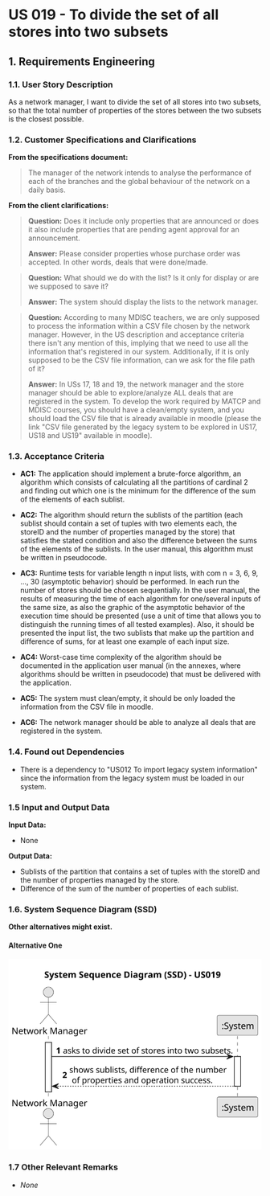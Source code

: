 # US 019 - To divide the set of all stores into two subsets

## 1. Requirements Engineering

### 1.1. User Story Description

As a network manager, I want to divide the set of all stores into two subsets,
so that the total number of properties of the stores between the two subsets is
the closest possible.

### 1.2. Customer Specifications and Clarifications

**From the specifications document:**

> The manager of the network intends to analyse the performance of each of the branches and the
> global behaviour of the network on a daily basis.

**From the client clarifications:**

> **Question:** Does it include only properties that are announced or does it also include properties that are pending
> agent approval for an announcement.
>
> **Answer:** Please consider properties whose purchase order was accepted. In other words, deals that were done/made.

> **Question:** What should we do with the list? Is it only for display or are we supposed to save it?
>
> **Answer:** The system should display the lists to the network manager.

> **Question:** According to many MDISC teachers, we are only supposed to process the information within a CSV file
> chosen by the network manager. However, in the US description and acceptance criteria there isn't any mention of this,
> implying that we need to use all the information that's registered in our system. Additionally, if it is only supposed
> to be the CSV file information, can we ask for the file path of it?
>
> **Answer:** In USs 17, 18 and 19, the network manager and the store manager should be able to explore/analyze ALL
> deals that are registered in the system.
> To develop the work required by MATCP and MDISC courses, you should have a clean/empty system, and you should load the
> CSV file that is already available in moodle (please the link "CSV file generated by the legacy system to be explored
> in US17, US18 and US19" available in moodle).

### 1.3. Acceptance Criteria

* **AC1:** The application should implement a brute-force algorithm, an algorithm
  which consists of calculating all the partitions of cardinal 2 and finding out which
  one is the minimum for the difference of the sum of the elements of each sublist.

* **AC2:** The algorithm should return the sublists of the partition (each sublist should
  contain a set of tuples with two elements each, the storeID and the number of
  properties managed by the store) that satisfies the stated condition and also the
  difference between the sums of the elements of the sublists. In the user manual,
  this algorithm must be written in pseudocode.

* **AC3:** Runtime tests for variable length n input lists, with com n = 3, 6, 9, …, 30
  (asymptotic behavior) should be performed. In each run the number of stores
  should be chosen sequentially. In the user manual, the results of measuring the
  time of each algorithm for one/several inputs of the same size, as also the graphic
  of the asymptotic behavior of the execution time should be presented (use a unit
  of time that allows you to distinguish the running times of all tested examples).
  Also, it should be presented the input list, the two sublists that make up the
  partition and difference of sums, for at least one example of each input size.

* **AC4:** Worst-case time complexity of the algorithm should be documented in the
  application user manual (in the annexes, where algorithms should be written in
  pseudocode) that must be delivered with the application.

* **AC5:** The system must clean/empty, it should be only loaded the information from the CSV file in moodle.

* **AC6:** The network manager should be able to analyze all deals that are registered in the system.

### 1.4. Found out Dependencies

* There is a dependency to "US012 To import legacy system information" since the information from the legacy system must
  be loaded in our system.

### 1.5 Input and Output Data

**Input Data:**

* None

**Output Data:**

* Sublists of the partition that contains a set of tuples with the storeID and the number of properties managed by the
  store.
* Difference of the sum of the number of properties of each sublist.

### 1.6. System Sequence Diagram (SSD)

**Other alternatives might exist.**

#### Alternative One

![System Sequence Diagram - Alternative One](svg/us019-system-sequence-diagram.svg)

### 1.7 Other Relevant Remarks

* _None_